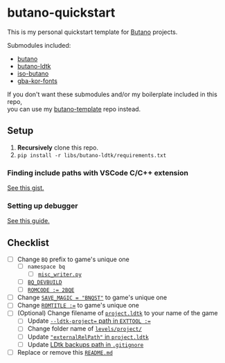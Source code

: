 # butano-quickstart

This is my personal quickstart template for [Butano](https://github.com/GValiente/butano) projects.

Submodules included:
* [butano](libs/butano/)
* [butano-ldtk](libs/butano-ldtk/)
* [iso-butano](libs/iso-butano/)
* [gba-kor-fonts](libs/gba-kor-fonts/)

If you don't want these submodules and/or my boilerplate included in this repo,\
you can use my [butano-template](https://github.com/copyrat90/butano-template) repo instead.

## Setup

1. **Recursively** clone this repo.
1. `pip install -r libs/butano-ldtk/requirements.txt`

### Finding include paths with VSCode C/C++ extension

[See this gist.](https://gist.github.com/copyrat90/eee49d92846ca3585a69d5bea001710d)

### Setting up debugger

[See this guide.](https://felixjones.co.uk/mgba_gdb/vscode.html)


## Checklist

- [ ] Change `BQ` prefix to game's unique one
   - [ ] `namespace bq`
      - [ ] [`misc_writer.py`](tools/misc_writer.py#L6)
   - [ ] [`BQ_DEVBUILD`](Makefile#L73)
   - [ ] [`ROMCODE := 2BQE`](Makefile#L61)
- [ ] Change [`SAVE_MAGIC = "BNQST"`](src/sys/save_data.cpp#L13) to game's unique one
- [ ] Change [`ROMTITLE :=`](Makefile#L60) to game's unique one
- [ ] (Optional) Change filename of [`project.ldtk`](levels/project.ldtk) to your name of the game
   - [ ] Update [`--ldtk-project=` path in `EXTTOOL :=`](Makefile#L71)
   - [ ] Change folder name of [`levels/project/`](levels/project/)
   - [ ] Update [`"externalRelPath"` in `project.ldtk`](levels/project.ldtk#L324)
   - [ ] Update [LDtk backups path in `.gitignore`](.gitignore#L19)
- [ ] Replace or remove this [`README.md`](README.md)
